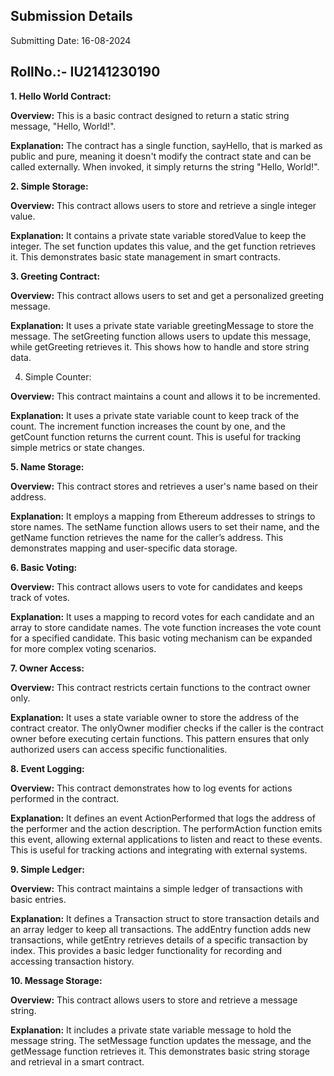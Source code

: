 ## Submission Details
Submitting Date: 16-08-2024

## RollNo.:- IU2141230190

**1. Hello World Contract:**
   
**Overview:** This is a basic contract designed to return a static string message, "Hello, World!".

**Explanation:** The contract has a single function, sayHello, that is marked as public and pure, meaning it doesn't modify the contract state and can be called externally. When invoked, it simply returns the string "Hello, World!".

**2. Simple Storage:**

**Overview:** This contract allows users to store and retrieve a single integer value.

**Explanation:** It contains a private state variable storedValue to keep the integer. The set function updates this value, and the get function retrieves it. This demonstrates basic state management in smart contracts.

**3. Greeting Contract:**

**Overview:** This contract allows users to set and get a personalized greeting message.

**Explanation:** It uses a private state variable greetingMessage to store the message. The setGreeting function allows users to update this message, while getGreeting retrieves it. This shows how to handle and store string data.

4. Simple Counter:

**Overview:** This contract maintains a count and allows it to be incremented.

**Explanation:** It uses a private state variable count to keep track of the count. The increment function increases the count by one, and the getCount function returns the current count. This is useful for tracking simple metrics or state changes.

**5. Name Storage:**

**Overview:** This contract stores and retrieves a user's name based on their address.

**Explanation:** It employs a mapping from Ethereum addresses to strings to store names. The setName function allows users to set their name, and the getName function retrieves the name for the caller’s address. This demonstrates mapping and user-specific data storage.

**6. Basic Voting:**

**Overview:** This contract allows users to vote for candidates and keeps track of votes.

**Explanation:** It uses a mapping to record votes for each candidate and an array to store candidate names. The vote function increases the vote count for a specified candidate. This basic voting mechanism can be expanded for more complex voting scenarios.

**7. Owner Access:**

**Overview:** This contract restricts certain functions to the contract owner only.

**Explanation:** It uses a state variable owner to store the address of the contract creator. The onlyOwner modifier checks if the caller is the contract owner before executing certain functions. This pattern ensures that only authorized users can access specific functionalities.

**8. Event Logging:**

**Overview:** This contract demonstrates how to log events for actions performed in the contract.

**Explanation:** It defines an event ActionPerformed that logs the address of the performer and the action description. The performAction function emits this event, allowing external applications to listen and react to these events. This is useful for tracking actions and integrating with external systems.

**9. Simple Ledger:**

**Overview:** This contract maintains a simple ledger of transactions with basic entries.

**Explanation:** It defines a Transaction struct to store transaction details and an array ledger to keep all transactions. The addEntry function adds new transactions, while getEntry retrieves details of a specific transaction by index. This provides a basic ledger functionality for recording and accessing transaction history.

**10. Message Storage:**

**Overview:** This contract allows users to store and retrieve a message string.

**Explanation:** It includes a private state variable message to hold the message string. The setMessage function updates the message, and the getMessage function retrieves it. This demonstrates basic string storage and retrieval in a smart contract.

